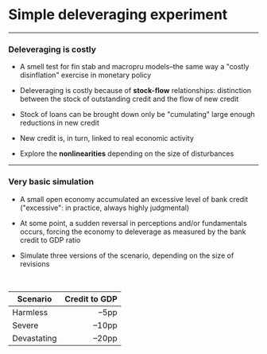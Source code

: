 # Simple deleveraging experiment

---

### Deleveraging is costly

* A smell test for fin stab and macropru models–the same way a "costly disinflation" exercise in monetary policy

* Deleveraging is costly because of __stock-flow__ relationships: distinction between the stock of outstanding credit and the flow of new credit

* Stock of loans can be brought down only be "cumulating" large enough reductions in new credit

* New credit is, in turn, linked to real economic activity

* Explore the __nonlinearities__ depending on the size of disturbances



---


### Very basic simulation 

* A small open economy accumulated an excessive level of bank credit ("excessive": in practice, always highly judgmental)

* At some point, a sudden reversal in perceptions and/or fundamentals occurs, forcing the economy to deleverage as measured by the bank credit to GDP ratio

* Simulate three versions of the scenario, depending on the size of revisions

<br/>

Scenario | Credit to GDP 
---|---:
Harmless | –5pp 
Severe | –10pp
Devastating | –20pp

